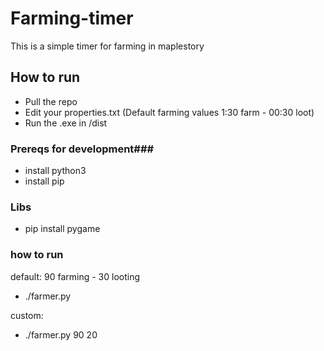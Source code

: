 # Farming-timer
This is a simple timer for farming in maplestory

## How to run ##
- Pull the repo
- Edit your properties.txt (Default farming values 1:30 farm - 00:30 loot)
- Run the .exe in /dist


### Prereqs for development###
- install python3
- install pip

### Libs ###
- pip install pygame 

### how to run ###
default: 90 farming - 30 looting
- ./farmer.py                    

custom:
- ./farmer.py 90 20
